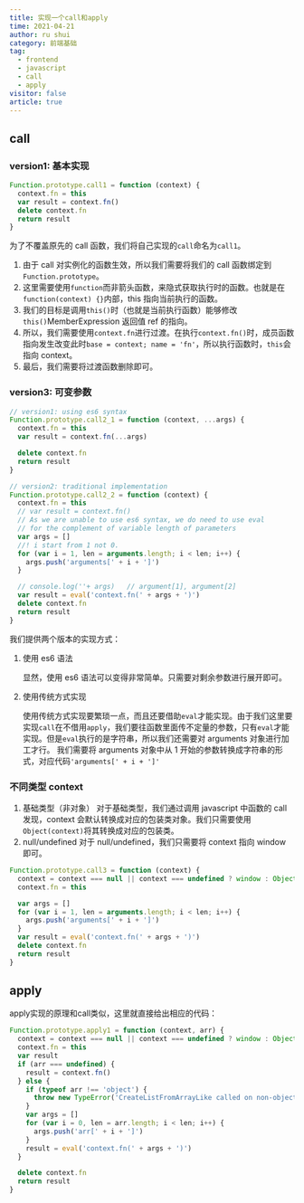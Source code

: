 ```yaml
---
title: 实现一个call和apply
time: 2021-04-21
author: ru shui
category: 前端基础
tag:
  - frontend
  - javascript
  - call
  - apply
visitor: false
article: true
---
```


## call

### version1: 基本实现

```js
Function.prototype.call1 = function (context) {
  context.fn = this
  var result = context.fn()
  delete context.fn
  return result
}
```

为了不覆盖原先的 call 函数，我们将自己实现的`call`命名为`call1`。

1. 由于 call 对实例化的函数生效，所以我们需要将我们的 call 函数绑定到`Function.prototype`。
2. 这里需要使用`function`而非箭头函数，来隐式获取执行时的函数。也就是在`function(context) {}`内部，this 指向当前执行的函数。
3. 我们的目标是调用`this()`时（也就是当前执行函数）能够修改`this()`MemberExpression 返回值 ref 的指向。
4. 所以，我们需要使用`context.fn`进行过渡。在执行`context.fn()`时，成员函数指向发生改变此时`base = context; name = 'fn'`，所以执行函数时，`this`会指向 context。
5. 最后，我们需要将过渡函数删除即可。

### version3: 可变参数

```js
// version1: using es6 syntax
Function.prototype.call2_1 = function (context, ...args) {
  context.fn = this
  var result = context.fn(...args)

  delete context.fn
  return result
}

// version2: traditional implementation
Function.prototype.call2_2 = function (context) {
  context.fn = this
  // var result = context.fn()
  // As we are unable to use es6 syntax, we do need to use eval
  // for the complement of variable length of parameters
  var args = []
  //! i start from 1 not 0.
  for (var i = 1, len = arguments.length; i < len; i++) {
    args.push('arguments[' + i + ']')
  }

  // console.log(''+ args)   // argument[1], argument[2]
  var result = eval('context.fn(' + args + ')')
  delete context.fn
  return result
}
```

我们提供两个版本的实现方式：

1. 使用 es6 语法

   显然，使用 es6 语法可以变得非常简单。只需要对剩余参数进行展开即可。

2. 使用传统方式实现

   使用传统方式实现要繁琐一点，而且还要借助`eval`才能实现。由于我们这里要实现`call`在不借用`apply`，我们要往函数里面传不定量的参数，只有`eval`才能实现。但是`eval`执行的是字符串，所以我们还需要对 arguments 对象进行加工才行。
   我们需要将 arguments 对象中从 1 开始的参数转换成字符串的形式，对应代码`'arguments[' + i + ']'`

### 不同类型 context

1. 基础类型（非对象）
   对于基础类型，我们通过调用 javascript 中函数的 call 发现，context 会默认转换成对应的包装类对象。我们只需要使用`Object(context)`将其转换成对应的包装类。
2. null/undefined
   对于 null/undefined，我们只需要将 context 指向 window 即可。

```js
Function.prototype.call3 = function (context) {
  context = context === null || context === undefined ? window : Object(context)
  context.fn = this

  var args = []
  for (var i = 1, len = arguments.length; i < len; i++) {
    args.push('arguments[' + i + ']')
  }
  var result = eval('context.fn(' + args + ')')
  delete context.fn
  return result
}
```

## apply
apply实现的原理和call类似，这里就直接给出相应的代码：
```js
Function.prototype.apply1 = function (context, arr) {
  context = context === null || context === undefined ? window : Object(context)
  context.fn = this
  var result
  if (arr === undefined) {
    result = context.fn()
  } else {
    if (typeof arr !== 'object') {
      throw new TypeError('CreateListFromArrayLike called on non-object')
    }
    var args = []
    for (var i = 0, len = arr.length; i < len; i++) {
      args.push('arr[' + i + ']')
    }
    result = eval('context.fn(' + args + ')')
  }

  delete context.fn
  return result
}
```